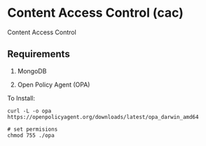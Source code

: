 # Content Access Control (cac)

Content Access Control


## Requirements

1. MongoDB

2. Open Policy Agent (OPA)  

To Install:

```
curl -L -o opa https://openpolicyagent.org/downloads/latest/opa_darwin_amd64

# set permisions
chmod 755 ./opa
```
